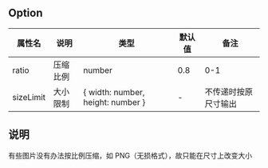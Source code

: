 
## Option

| 属性名 | 说明 | 类型 | 默认值 | 备注 |
| --- | --- | --- | --- | --- |
| ratio | 压缩比例 | number | 0.8 | 0-1 |
| sizeLimit | 大小限制 | { width: number, height: number } | - | 不传递时按原尺寸输出 |

## 说明

有些图片没有办法按比例压缩，如 PNG（无损格式），故只能在尺寸上改变大小

